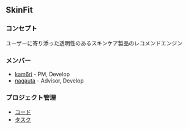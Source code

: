 ## SkinFit

### コンセプト

ユーザーに寄り添った透明性のあるスキンケア製品のレコメンドエンジン

### メンバー

- [kam6ri](https://github.com/kam6ri) - PM, Develop
- [nagauta](https://github.com/nagauta) - Advisor, Develop

### プロジェクト管理

- [コード](https://github.com/skinfit/skinfit)
- [タスク](https://github.com/orgs/skinfit/projects/1)
